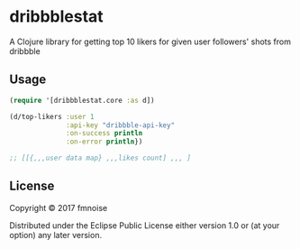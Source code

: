 # dribbblestat

A Clojure library for getting top 10 likers for given user followers' shots from dribbble

## Usage

```clojure
(require '[dribbblestat.core :as d])

(d/top-likers :user 1
              :api-key "dribbble-api-key"
              :on-success println
              :on-error println})

;; [[{,,,user data map} ,,,likes count] ,,, ]
```

## License

Copyright © 2017 fmnoise

Distributed under the Eclipse Public License either version 1.0 or (at
your option) any later version.
